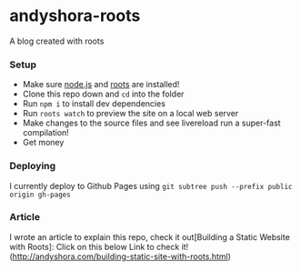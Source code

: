 # andyshora-roots

A blog created with roots

### Setup

- Make sure [node.js](http://nodejs.org) and [roots](http://roots.cx) are installed!
- Clone this repo down and `cd` into the folder
- Run `npm i` to install dev dependencies
- Run `roots watch` to preview the site on a local web server
- Make changes to the source files and see livereload run a super-fast compilation!
- Get money

### Deploying

I currently deploy to Github Pages using `git subtree push --prefix public origin gh-pages`

### Article

I wrote an article to explain this repo, check it out[Building a Static Website with Roots]:
Click on this below Link to check it! 
(http://andyshora.com/building-static-site-with-roots.html)
